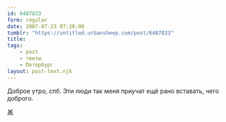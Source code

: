 ```yaml
---
id: 6487833
form: regular
date: 2007-07-23 07:28:00
tumblr: "https://untitled.urbansheep.com/post/6487833"
title:
tags:
    - post
    - твиты
    - Петербург
layout: post-text.njk
---
```


<p>Доброе утро, спб. Эти люди так меня приучат ещё рано вставать, чего доброго.</p>

<p><a href="http://twitter.com/urbansheep/statuses/163397932">⌘</a></p>

